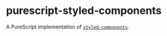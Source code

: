 # purescript-styled-components

A PureScript implementation of [`styled-components`](https://github.com/styled-components/styled-components).
